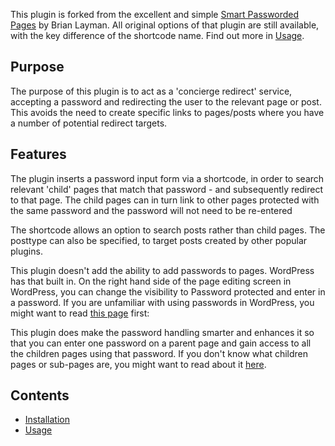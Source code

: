 This plugin is forked from the excellent and simple [Smart Passworded Pages](https://wordpress.org/plugins/smart-passworded-pages/) by Brian Layman.  All original options of that plugin are still available, with the key difference of the shortcode name.  Find out more in [Usage](usage).

## Purpose
The purpose of this plugin is to act as a 'concierge redirect' service, accepting a password and redirecting the user to the relevant page or post.  This avoids the need to create specific links to pages/posts where you have a number of potential redirect targets.

## Features

The plugin inserts a password input form via a shortcode, in order to search relevant 'child' pages that match that password - and subsequently redirect to that page.  The child pages can in turn link to other pages protected with the same password and the password will not need to be re-entered

The shortcode allows an option to search posts rather than child pages.  The posttype can also be specified, to target posts created by other popular plugins. 

This plugin doesn't add the ability to add passwords to pages.  WordPress has that built in.  On the right hand side of the page editing screen in WordPress, you can change the visibility to Password protected and enter in a password. If you are unfamiliar with using passwords in WordPress, you might want to read [this page](http://codex.wordpress.org/Using_Password_Protection) first:  

This plugin does make the password handling smarter and enhances it so that you can enter one password on a parent page and gain access to all the children pages using that password.  If you don't know what children pages or sub-pages are, you might want to read about it [here](http://codex.wordpress.org/Pages#Creating_Pages).  


## Contents

- [Installation](installation)
- [Usage](usage)
